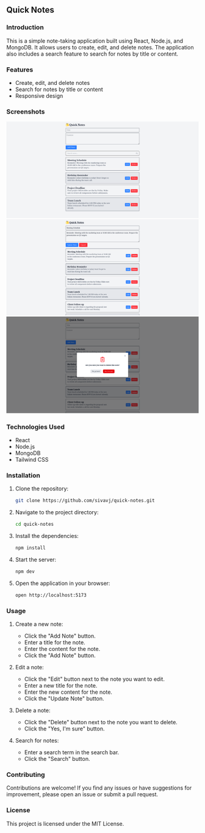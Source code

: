## Quick Notes

### Introduction

This is a simple note-taking application built using React, Node.js, and MongoDB. It allows users to create, edit, and delete notes. The application also includes a search feature to search for notes by title or content.

### Features

- Create, edit, and delete notes
- Search for notes by title or content
- Responsive design

### Screenshots

![Screenshot 1](https://github.com/sivavj/quick-notes/blob/main/demo/demo4.png)
![Screenshot 2](https://github.com/sivavj/quick-notes/blob/main/demo/demo2.png)
![Screenshot 3](https://github.com/sivavj/quick-notes/blob/main/demo/demo3.png)

### Technologies Used

- React
- Node.js
- MongoDB
- Tailwind CSS

### Installation

1.  Clone the repository:

    ```bash
    git clone https://github.com/sivavj/quick-notes.git
    ```

2.  Navigate to the project directory:

    ```bash
    cd quick-notes
    ```

3.  Install the dependencies:

    ```bash
    npm install
    ```

4.  Start the server:

    ```bash
    npm dev
    ```

5.  Open the application in your browser:

    ```bash
    open http://localhost:5173
    ```

### Usage

1.  Create a new note:

    -   Click the "Add Note" button.
    -   Enter a title for the note.
    -   Enter the content for the note.
    -   Click the "Add Note" button.

2.  Edit a note:

    -   Click the "Edit" button next to the note you want to edit.
    -   Enter a new title for the note.
    -   Enter the new content for the note.
    -   Click the "Update Note" button.

3.  Delete a note:

    -   Click the "Delete" button next to the note you want to delete.
    -   Click the "Yes, I'm sure" button.

4.  Search for notes:

    -   Enter a search term in the search bar.
    -   Click the "Search" button.

### Contributing

Contributions are welcome! If you find any issues or have suggestions for improvement, please open an issue or submit a pull request.

### License

This project is licensed under the MIT License. 
